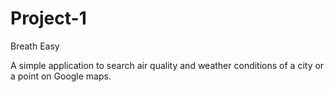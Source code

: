 # Project-1
Breath Easy

A simple application to search air quality and weather conditions of a city or a point on Google maps.
